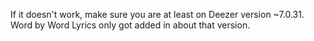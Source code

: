 If it doesn't work, make sure you are at least on Deezer version ~7.0.31. Word by Word Lyrics only got added in about that version.